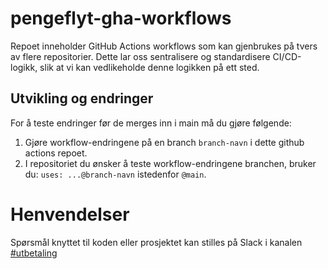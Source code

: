 # pengeflyt-gha-workflows

Repoet inneholder GitHub Actions workflows som kan gjenbrukes på tvers av flere repositorier.
Dette lar oss sentralisere og standardisere CI/CD-logikk, slik at vi kan vedlikeholde denne logikken på ett sted.

## Utvikling og endringer

For å teste endringer før de merges inn i main må du gjøre følgende:

1. Gjøre workflow-endringene på en branch `branch-navn` i dette github actions repoet.
2. I repositoriet du ønsker å teste workflow-endringene branchen, bruker du: `uses: ...@branch-navn` istedenfor `@main`.

# Henvendelser

Spørsmål knyttet til koden eller prosjektet kan stilles på Slack i kanalen [#utbetaling](https://nav-it.slack.com/archives/CKZADNFBP)
